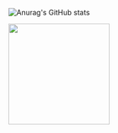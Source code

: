 
 
![Anurag's GitHub stats](https://github-readme-stats.vercel.app/api?username=LeoTerryMaster&show_icons=true&theme=transparent)







<a href="https://github.com/anuraghazra/github-readme-stats">
  <img height=200 align="center" src="https://github-readme-stats.vercel.app/api/top-langs/?username=LeoTerryMaster&langs_count=8" />
</a>
